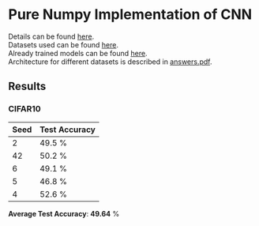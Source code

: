 # Pure Numpy Implementation of CNN

Details can be found [here](CS_335_Assignment_5.pdf).  
Datasets used can be found [here](datasets).  
Already trained models can be found [here](models).  
Architecture for different datasets is described in [answers.pdf](answers.pdf).

## Results

### CIFAR10

| Seed | Test Accuracy | 
|------|---------------|
|  2   |      49.5 %   |  
|  42  |      50.2 %   |   
|  6   |      49.1 %   |  
|  5   |      46.8 %   |    
|  4   |      52.6 %   |   

**Average Test Accuracy**: **49.64** %
